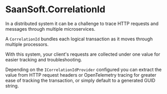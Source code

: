 # SaanSoft.CorrelationId

In a distributed system it can be a challenge to trace HTTP requests and messages through multiple microservices.

A `CorrelationId` bundles each logical transaction as it moves through multiple processors.

With this system, your client's requests are collected under one value for easier tracking and troubleshooting.

Depending on the `ICorrelationIdProvider` configured you can extract the value from HTTP request headers or OpenTelemetry tracing for greater ease of tracking the transaction, or simply default to a generated GUID string.

